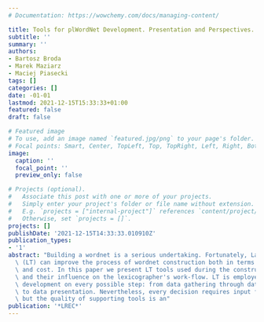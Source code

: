 ```yaml
---
# Documentation: https://wowchemy.com/docs/managing-content/

title: Tools for plWordNet Development. Presentation and Perspectives.
subtitle: ''
summary: ''
authors:
- Bartosz Broda
- Marek Maziarz
- Maciej Piasecki
tags: []
categories: []
date: -01-01
lastmod: 2021-12-15T15:33:33+01:00
featured: false
draft: false

# Featured image
# To use, add an image named `featured.jpg/png` to your page's folder.
# Focal points: Smart, Center, TopLeft, Top, TopRight, Left, Right, BottomLeft, Bottom, BottomRight.
image:
  caption: ''
  focal_point: ''
  preview_only: false

# Projects (optional).
#   Associate this post with one or more of your projects.
#   Simply enter your project's folder or file name without extension.
#   E.g. `projects = ["internal-project"]` references `content/project/deep-learning/index.md`.
#   Otherwise, set `projects = []`.
projects: []
publishDate: '2021-12-15T14:33:33.010910Z'
publication_types:
- '1'
abstract: "Building a wordnet is a serious undertaking. Fortunately, Language Technology\
  \ (LT) can improve the process of wordnet construction both in terms of quality\
  \ and cost. In this paper we present LT tools used during the construction of plWordNet\
  \ and their influence on the lexicographer's work-flow. LT is employed in plWordNet\
  \ development on every possible step: from data gathering through data analysis\
  \ to data presentation. Nevertheless, every decision requires input from the lexicographer,\
  \ but the quality of supporting tools is an"
publication: '*LREC*'
---
```

